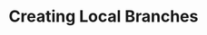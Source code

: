 ---
layout: module
leadingpath: ../
title: Creating Local Branches
pre-requisites: CONT-CLI-06_Creating-repository-github
learning-objective: Create a branch locally using the command line.
screens:
  - video-slide:
      title: Creating Branches Locally
      video: https://www.youtube.com/watch?v=r5C6yXNaSGo
      video-script:
        - do: "Open the CLI"
          say: "The first thing we want to do is to create a local branch."
        - do: "Type `git branch`"
          say: "We just created this repository and cloned it to our local computer, so if we type git branch the only branch we will see is master and master is already checked out. When we create a new local branch, it is automatically going to create a branch off of the branch we are currently on. If we were working on a more mature repository, we would want to verify that we are on master before we go on."
        - do: "Type `git branch <branch-name>`"
          say: "Let's type git branch and the name of the branch we would like to create. Branch names cannot contain spaces so we generally use the (-)hyphen to separate words in our branch names."
        - do: "Type `git branch`"
          say: "Now when we type git branch we see the name of our new branch, but we are still checked out to master."
        - do: "Type `git checkout <branch-name>`"
          say: "Type git checkout with the name of your branch to check out to your new branch."
      production-notes:
  - lab:
      title: Create a Local Branch
      id: CONT-CLI-07-lab-01
      presenter-script:
        - Go ahead and create a local branch now!
      steps:
        - description: "Create a local branch using your username as follows: `githubusername-branch`."
          id: CONT-CLI-07-branch
additional-labs:
additional-questions:
resources:

---